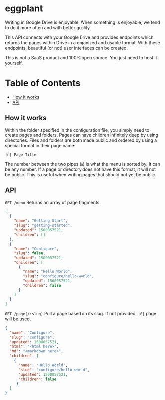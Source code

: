 # eggplant

Writing in Google Drive is enjoyable. When something is enjoyable, we tend to do it more often and with better quality.

This API connects with your Google Drive and provides endpoints which returns the pages within Drive in a organized and usable format. With these endpoints, beautiful (or not) user interfaces can be created.

This is not a SaaS product and 100% open source. You just need to host it yourself.

# Table of Contents

* [How it works](#how-it-works)
* [API](#api)

## How it works

Within the folder specified in the configuration file, you simply need to create pages and folders. Pages can have children infinitely deep by using directories. Files and folders are both made public and ordered by using a special format in their page name:

```
|n| Page Title
```

The number between the two pipes (`n`) is what the menu is sorted by. It can be any number. If a page or directory does not have this format, it will not be public. This is useful when writing pages that should not yet be public.

## API

`GET /menu` Returns an array of page fragments.

```json
[
  {
    "name": "Getting Start",
    "slug": "getting-started",
    "updated": 1500057521,
    "children": []
  },
  {
    "name": "Configure",
    "slug": false,
    "updated": 1500057521,
    "children": [
      {
        "name": "Hello World",
        "slug": "configure/hello-world",
        "updated": 1500057521,
        "children": false
      }
    ]
  }
]
```

`GET /page(/:slug)` Pull a page based on its slug. If not provided, `|0|` page will be used.

```json
{
  "name": "Configure",
  "slug": "configure",
  "updated": 1500057521,
  "html": "<html here>",
  "md": "<markdown here>",
  "children": [
    {
      "name": "Hello World",
      "slug": "configure/hello-world",
      "updated": 1500057521,
      "children": false
     }
  ]
}
```
